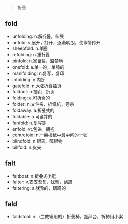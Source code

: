 > 折叠

## fold

- unfolding: n.解折叠，伸展
- unfold: v.展开，打开，逐渐明朗，使事情传开
- sheepfold: n.羊圈
- refolding: n.重折叠
- pinfold: n.家畜栏，监禁地
- onefold: a.单一的，单纯的
- manifolding: n.复写，复印
- infolding: n.内折
- gatefold: n.大张折叠插页
- foldout: n.插页，折页
- folding: a.可折叠的
- folder: n.文件夹，折纸机，卷宗
- foldaway: a.折叠式的
- foldable: a.可全并的
- fanfold: n.复写簿
- enfold: vt.包进，拥抱
- centrefold: n.一期报纸中最中间的一张
- blindfold: n.眼罩，障眼物
- billfold: n.皮夹

## falt

- faltboat: n.折叠式小艇
- falter: v.支支吾吾，犹豫，蹒跚
- faltering: a.犹豫的，蹒跚的

## fald

- faldstool: n.（主教等用的）折叠椅，跪拜台，祈祷用小案

